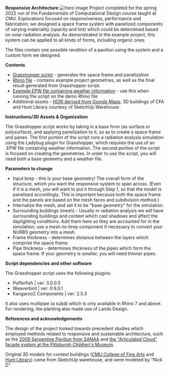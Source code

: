 **Responsive Architecture**
![hero image](./view1.png)
Project completed for the spring 2022 run of the Fundamentals of Computational Design course taught at CMU. Explorations focused on responsiveness, performance and fabrication; we designed a space frame system with panelized components of varying materiality (opacity and tint) which could be determined based on solar radiation analysis. As demonstrated in the example project, this system can be applied to all kinds of forms, including organic ones.

The files contain one possible rendition of a pavilion using the system and a custom form we designed.

**Contents**

- [Grasshopper script](https://drive.google.com/file/d/1gHD-AdS2vbgAWeS_t9_XWexK7cgxgyCU/view?usp=sharing) - generates the space frame and panelization
- [Rhino file](https://drive.google.com/file/d/1AGwYfzpOjLsHerYscWlUozqMDaiD-0ep/view?usp=sharing) - contains example project geometries, as well as the final result generated from Grasshopper script.
- [Example EPW file containing weather information](https://drive.google.com/file/d/1_jE3WKN9-4UvzYelehn3FGsGfpIPM6NZ/view?usp=sharing) - use this when running the script on the demo Rhino file
- Additional assets - [HDRI derived from Google Maps](https://drive.google.com/file/d/11D5qhj9qeMF_XlBTt3QH_fKQuiYEJFuE/view?usp=sharing); 3D buildings of CFA and Hunt Library courtesy of SketchUp Warehouse

**Instructions/3D Assets &amp; Organization**

The Grasshopper script works by taking in a base form (as surface or polysurface), and applying panelization to it, so as to create a space frame and panes. The first portion of the script runs a radiation analysis simulation using the Ladybug plugin for Grasshopper, which requires the use of an .EPW file containing weather information. The second portion of the script is focused on creating the geometries. In order to use the script, you will need both a base geometry and a weather file.

**Parameters to change**

- Input brep - this is your base geometry! The overall form of the structure, which you want the responsive system to span across. (Even if it is a mesh, you will want to put it through Step 1, so that the model is panelized accordingly. This is important because both the space frame and the panels are based on the mesh faces and subdivision method.)
- Internalize the mesh, and set it to be &quot;base geometry&quot; for the simulation.
- Surrounding buildings (mesh) - Usually in radiation analysis we will have surrounding buildings and context which cast shadows and affect the daylighting conditions. Add them here so they are accounted for in the simulation; use a mesh-to-brep component if necessary to convert your NURBS geometry into a mesh.
- Frame thickness - determines distance between the layers which comprise the space frame.
- Pipe thickness - determines thickness of the pipes which form the space frame. If your geometry is smaller, you will need thinner pipes.

**Script dependencies and other software**

The Grasshopper script uses the following plugins:

- Pufferfish | ver: 3.0.0.0
- Weaverbird | ver: 0.9.0.1
- Kangaroo2 Components | ver: 2.5.3

It also uses multipipe (a subd) which is only available in Rhino 7 and above. For rendering, the planting also made use of Lands Design.

**References and acknowledgements**

The design of the project looked towards precedent studies which employed methods related to responsive and sustainable architecture, such as the [2009 Serpentine Pavilion from SANAA](https://www.serpentinegalleries.org/whats-on/serpentine-gallery-pavilion-2009-kazuyo-sejima-ryue-nishizawa-sanaa-0/) and [the &quot;Articulated Cloud&quot; facade system at the Pittsburgh Children&#39;s Museum](https://iibec.org/acoustics-with-kinetic-facades/).

Original 3D models for context buildings ([CMU College of Fine Arts](https://3dwarehouse.sketchup.com/model/e3c90ce951d482b897d1514a353839e/Carnegie-Mellon-College-of-Fine-Arts?hl=en) and [Hunt Library](https://3dwarehouse.sketchup.com/model/b77d183d6b44aaf7f50c99f478904ece/Hunt-Library-Carnegie-Mellon-University)) came from SketchUp warehouse, and were modeled by &quot;Nick D&quot;.
